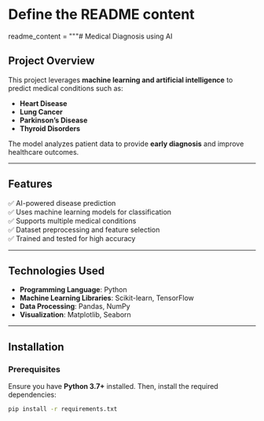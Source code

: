 # Define the README content
readme_content = """# Medical Diagnosis using AI

## Project Overview
This project leverages **machine learning and artificial intelligence** to predict medical conditions such as:
- **Heart Disease**
- **Lung Cancer**
- **Parkinson’s Disease**
- **Thyroid Disorders**

The model analyzes patient data to provide **early diagnosis** and improve healthcare outcomes.

---

## Features
✅ AI-powered disease prediction  
✅ Uses machine learning models for classification  
✅ Supports multiple medical conditions  
✅ Dataset preprocessing and feature selection  
✅ Trained and tested for high accuracy  

---

## Technologies Used
- **Programming Language**: Python  
- **Machine Learning Libraries**: Scikit-learn, TensorFlow  
- **Data Processing**: Pandas, NumPy  
- **Visualization**: Matplotlib, Seaborn  

---

## Installation

### Prerequisites
Ensure you have **Python 3.7+** installed. Then, install the required dependencies:

```bash
pip install -r requirements.txt
